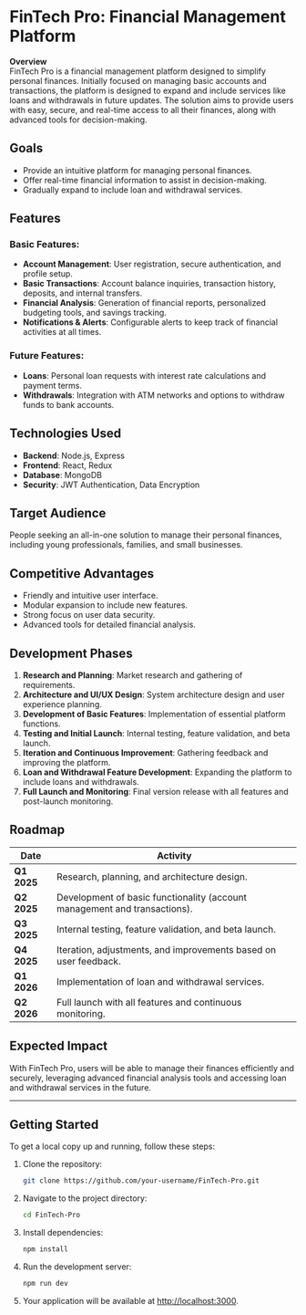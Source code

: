 # FinTech Pro: Financial Management Platform

**Overview**  
FinTech Pro is a financial management platform designed to simplify personal finances. Initially focused on managing basic accounts and transactions, the platform is designed to expand and include services like loans and withdrawals in future updates. The solution aims to provide users with easy, secure, and real-time access to all their finances, along with advanced tools for decision-making.

## Goals
- Provide an intuitive platform for managing personal finances.
- Offer real-time financial information to assist in decision-making.
- Gradually expand to include loan and withdrawal services.

## Features
### Basic Features:
- **Account Management**: User registration, secure authentication, and profile setup.
- **Basic Transactions**: Account balance inquiries, transaction history, deposits, and internal transfers.
- **Financial Analysis**: Generation of financial reports, personalized budgeting tools, and savings tracking.
- **Notifications & Alerts**: Configurable alerts to keep track of financial activities at all times.

### Future Features:
- **Loans**: Personal loan requests with interest rate calculations and payment terms.
- **Withdrawals**: Integration with ATM networks and options to withdraw funds to bank accounts.

## Technologies Used
- **Backend**: Node.js, Express
- **Frontend**: React, Redux
- **Database**: MongoDB
- **Security**: JWT Authentication, Data Encryption

## Target Audience
People seeking an all-in-one solution to manage their personal finances, including young professionals, families, and small businesses.

## Competitive Advantages
- Friendly and intuitive user interface.
- Modular expansion to include new features.
- Strong focus on user data security.
- Advanced tools for detailed financial analysis.

## Development Phases
1. **Research and Planning**: Market research and gathering of requirements.
2. **Architecture and UI/UX Design**: System architecture design and user experience planning.
3. **Development of Basic Features**: Implementation of essential platform functions.
4. **Testing and Initial Launch**: Internal testing, feature validation, and beta launch.
5. **Iteration and Continuous Improvement**: Gathering feedback and improving the platform.
6. **Loan and Withdrawal Feature Development**: Expanding the platform to include loans and withdrawals.
7. **Full Launch and Monitoring**: Final version release with all features and post-launch monitoring.

## Roadmap
| **Date**        | **Activity**                                                     |
|-----------------|------------------------------------------------------------------|
| **Q1 2025**     | Research, planning, and architecture design.                     |
| **Q2 2025**     | Development of basic functionality (account management and transactions). |
| **Q3 2025**     | Internal testing, feature validation, and beta launch.           |
| **Q4 2025**     | Iteration, adjustments, and improvements based on user feedback. |
| **Q1 2026**     | Implementation of loan and withdrawal services.                  |
| **Q2 2026**     | Full launch with all features and continuous monitoring.         |

## Expected Impact
With FinTech Pro, users will be able to manage their finances efficiently and securely, leveraging advanced financial analysis tools and accessing loan and withdrawal services in the future.

---

## Getting Started

To get a local copy up and running, follow these steps:

1. Clone the repository:
   ```bash
   git clone https://github.com/your-username/FinTech-Pro.git
   ```
2. Navigate to the project directory:
   ```bash
   cd FinTech-Pro
   ```
3. Install dependencies:
   ```bash
   npm install
   ```
4. Run the development server:
   ```bash
   npm run dev
   ```
5. Your application will be available at [http://localhost:3000](http://localhost:3000).
